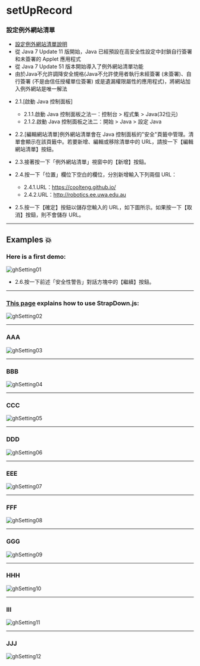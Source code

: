 setUpRecord
===========

### 設定例外網站清單

- [設定例外網站清單說明](https://www.java.com/zh_TW/download/faq/exception_sitelist.xml)
- 從 Java 7 Update 11 版開始，Java 已經預設在高安全性設定中封鎖自行簽署和未簽署的 Applet 應用程式
- 從 Java 7 Update 51 版本開始導入了例外網站清單功能
- 由於Java不允許調降安全規格(Java不允許使用者執行未經簽署 (未簽署)、自行簽署 (不是由信任授權單位簽署) 或是遺漏權限屬性的應用程式)，將網站加入例外網站是唯一解法
* 2.1.[啟動 Java 控制面板]
  * 2.1.1.啟動 Java 控制面板之法一：控制台 > 程式集 > Java(32位元)
  * 2.1.2.啟動 Java 控制面板之法二：開始 > Java > 設定 Java

* 2.2.[編輯網站清單]例外網站清單會在 Java 控制面板的"安全"頁籤中管理。清單會顯示在該頁籤中。若要新增、編輯或移除清單中的 URL，請按一下【編輯網站清單】按鈕。
* 2.3.接著按一下「例外網站清單」視窗中的【新增】按鈕。
* 2.4.按一下「位置」欄位下空白的欄位，分別新增輸入下列兩個 URL：
  * 2.4.1.URL：https://coolteng.github.io/
  * 2.4.2.URL：http://robotics.ee.uwa.edu.au
* 2.5.按一下【確定】按鈕以儲存您輸入的 URL，如下圖所示。如果按一下【取消】按鈕，則不會儲存 URL。


----

## Examples :boom:
### Here is a first demo:
![ghSetting01](擷取git01Fork.PNG "")
* 2.6.按一下前述「安全性警告」對話方塊中的【繼續】按鈕。

----

### [This page](//lbesson.bitbucket.io/md/index.html) explains how to use StrapDown.js:
![ghSetting02](擷取git02Fork完成.PNG "")

----

### AAA
![ghSetting03](擷取git03查他人repo的屬性.PNG "")

----

### BBB
![ghSetting04](擷取git04查自己名下已Fork所得repo的屬性.PNG "")

----

### CCC
![ghSetting05](擷取git05查他人io沒有子目錄.PNG "")

----

### DDD
![ghSetting06](擷取git06查自己名下io有不少自建的子目錄.PNG "")

----

### EEE
![ghSetting07](擷取git07刪除自己名下io.PNG "")

----

### FFF
![ghSetting08](擷取git08調整js之paras.json後查Overview.PNG.PNG "")

----

### GGG
![ghSetting09](擷取git09查他人js之verview有非常不同的勾勾.PNG "")

----

### HHH
![ghSetting10](擷取git10只有README.md下有設定theme則master分歧會有好事發生.PNG "")

----

### III
![ghSetting11](擷取git11只有README.md下有設定theme的頭一次瀏覽畫面.PNG "")

----

### JJJ
![ghSetting12](擷取git12成功上傳index.html檔的GitHub畫面.PNG "")
